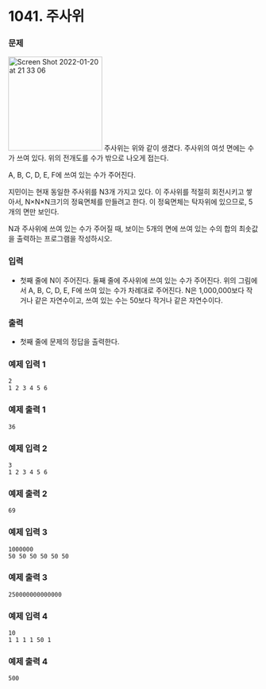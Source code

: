 # 1041. 주사위
### 문제
<img width="189" alt="Screen Shot 2022-01-20 at 21 33 06" src="https://user-images.githubusercontent.com/38793933/150339445-97c9eec4-5be3-4ffa-a481-d8c6a3aeb756.png">
주사위는 위와 같이 생겼다. 주사위의 여섯 면에는 수가 쓰여 있다. 위의 전개도를 수가 밖으로 나오게 접는다.

A, B, C, D, E, F에 쓰여 있는 수가 주어진다.

지민이는 현재 동일한 주사위를 N3개 가지고 있다. 이 주사위를 적절히 회전시키고 쌓아서, N×N×N크기의 정육면체를 만들려고 한다. 이 정육면체는 탁자위에 있으므로, 5개의 면만 보인다.

N과 주사위에 쓰여 있는 수가 주어질 때, 보이는 5개의 면에 쓰여 있는 수의 합의 최솟값을 출력하는 프로그램을 작성하시오.

### 입력
- 첫째 줄에 N이 주어진다. 둘째 줄에 주사위에 쓰여 있는 수가 주어진다. 위의 그림에서 A, B, C, D, E, F에 쓰여 있는 수가 차례대로 주어진다. N은 1,000,000보다 작거나 같은 자연수이고, 쓰여 있는 수는 50보다 작거나 같은 자연수이다.

### 출력
- 첫째 줄에 문제의 정답을 출력한다.

### 예제 입력 1
```
2
1 2 3 4 5 6
```
### 예제 출력 1 
```
36
```
### 예제 입력 2 
```
3
1 2 3 4 5 6
```
### 예제 출력 2 
```
69
```
### 예제 입력 3 
```
1000000
50 50 50 50 50 50
```
### 예제 출력 3 
```
250000000000000
```
### 예제 입력 4 
```
10
1 1 1 1 50 1
```
### 예제 출력 4 
```
500
```
